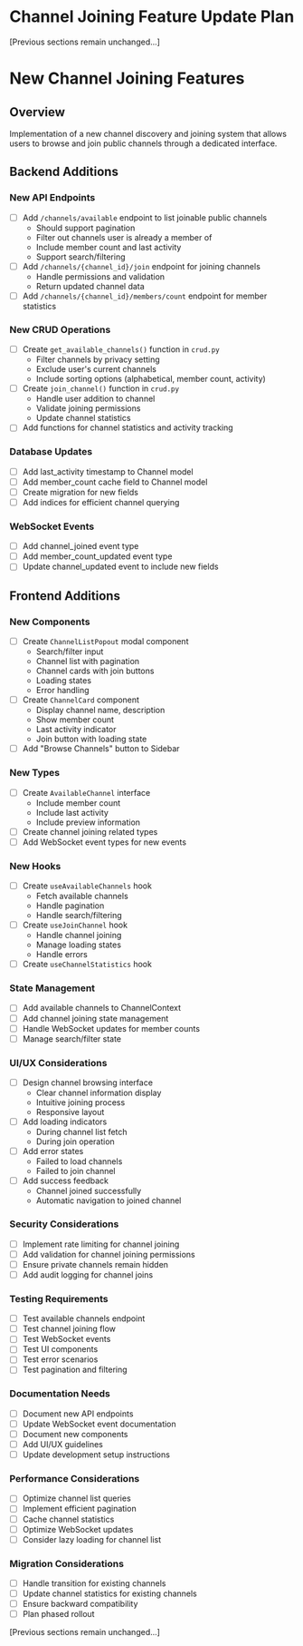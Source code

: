 # Channel Joining Feature Update Plan

[Previous sections remain unchanged...]

# New Channel Joining Features

## Overview
Implementation of a new channel discovery and joining system that allows users to browse and join public channels through a dedicated interface.

## Backend Additions

### New API Endpoints
- [ ] Add `/channels/available` endpoint to list joinable public channels
  - Should support pagination
  - Filter out channels user is already a member of
  - Include member count and last activity
  - Support search/filtering
- [ ] Add `/channels/{channel_id}/join` endpoint for joining channels
  - Handle permissions and validation
  - Return updated channel data
- [ ] Add `/channels/{channel_id}/members/count` endpoint for member statistics

### New CRUD Operations
- [ ] Create `get_available_channels()` function in `crud.py`
  - Filter channels by privacy setting
  - Exclude user's current channels
  - Include sorting options (alphabetical, member count, activity)
- [ ] Create `join_channel()` function in `crud.py`
  - Handle user addition to channel
  - Validate joining permissions
  - Update channel statistics
- [ ] Add functions for channel statistics and activity tracking

### Database Updates
- [ ] Add last_activity timestamp to Channel model
- [ ] Add member_count cache field to Channel model
- [ ] Create migration for new fields
- [ ] Add indices for efficient channel querying

### WebSocket Events
- [ ] Add channel_joined event type
- [ ] Add member_count_updated event type
- [ ] Update channel_updated event to include new fields

## Frontend Additions

### New Components
- [ ] Create `ChannelListPopout` modal component
  - Search/filter input
  - Channel list with pagination
  - Channel cards with join buttons
  - Loading states
  - Error handling
- [ ] Create `ChannelCard` component
  - Display channel name, description
  - Show member count
  - Last activity indicator
  - Join button with loading state
- [ ] Add "Browse Channels" button to Sidebar

### New Types
- [ ] Create `AvailableChannel` interface
  - Include member count
  - Include last activity
  - Include preview information
- [ ] Create channel joining related types
- [ ] Add WebSocket event types for new events

### New Hooks
- [ ] Create `useAvailableChannels` hook
  - Fetch available channels
  - Handle pagination
  - Handle search/filtering
- [ ] Create `useJoinChannel` hook
  - Handle channel joining
  - Manage loading states
  - Handle errors
- [ ] Create `useChannelStatistics` hook

### State Management
- [ ] Add available channels to ChannelContext
- [ ] Add channel joining state management
- [ ] Handle WebSocket updates for member counts
- [ ] Manage search/filter state

### UI/UX Considerations
- [ ] Design channel browsing interface
  - Clear channel information display
  - Intuitive joining process
  - Responsive layout
- [ ] Add loading indicators
  - During channel list fetch
  - During join operation
- [ ] Add error states
  - Failed to load channels
  - Failed to join channel
- [ ] Add success feedback
  - Channel joined successfully
  - Automatic navigation to joined channel

### Security Considerations
- [ ] Implement rate limiting for channel joining
- [ ] Add validation for channel joining permissions
- [ ] Ensure private channels remain hidden
- [ ] Add audit logging for channel joins

### Testing Requirements
- [ ] Test available channels endpoint
- [ ] Test channel joining flow
- [ ] Test WebSocket events
- [ ] Test UI components
- [ ] Test error scenarios
- [ ] Test pagination and filtering

### Documentation Needs
- [ ] Document new API endpoints
- [ ] Update WebSocket event documentation
- [ ] Document new components
- [ ] Add UI/UX guidelines
- [ ] Update development setup instructions

### Performance Considerations
- [ ] Optimize channel list queries
- [ ] Implement efficient pagination
- [ ] Cache channel statistics
- [ ] Optimize WebSocket updates
- [ ] Consider lazy loading for channel list

### Migration Considerations
- [ ] Handle transition for existing channels
- [ ] Update channel statistics for existing channels
- [ ] Ensure backward compatibility
- [ ] Plan phased rollout

[Previous sections remain unchanged...] 